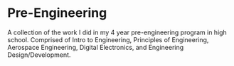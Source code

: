 # Pre-Engineering
A collection of  the work I did in my 4 year pre-engineering program in high school. Comprised of Intro to Engineering, Principles of Engineering, Aerospace Engineering, Digital Electronics, and Engineering Design/Development.

